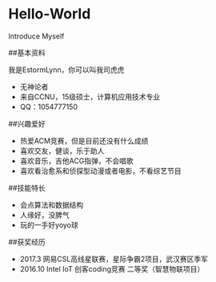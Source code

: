 # Hello-World
Introduce Myself

##基本资料

我是EstormLynn，你可以叫我司虎虎    
* 无神论者    
* 来自CCNU，15级硕士，计算机应用技术专业     
* QQ：1054777150    

##兴趣爱好    

* 热爱ACM竞赛，但是目前还没有什么成绩    
* 喜欢交友，健谈，乐于助人    
* 喜欢音乐，吉他ACG指弹，不会唱歌    
* 喜欢看治愈系和侦探型动漫或者电影，不看综艺节目    

##技能特长

* 会点算法和数据结构    
* 人缘好，没脾气        
* 玩的一手好yoyo球    

##获奖经历

* 2017.3 网易CSL高线星联赛，星际争霸2项目，武汉赛区季军    
* 2016.10 Intel IoT 创客coding竞赛 二等奖（智慧物联项目）
